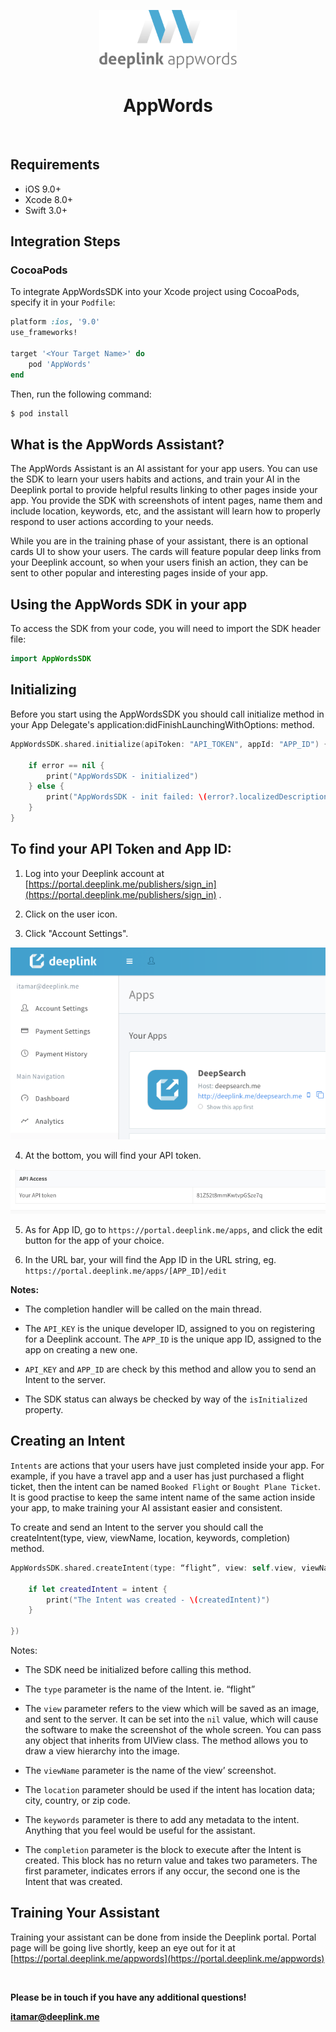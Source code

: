 <p align="center">
<img src="Assets/deeplink-appwords.png" width="220"/>
</p>
<h1 align="center">AppWords</h1>

<br>

## Requirements

- iOS 9.0+
- Xcode 8.0+
- Swift 3.0+

## Integration Steps

### CocoaPods

To integrate AppWordsSDK into your Xcode project using CocoaPods, specify it in your `Podfile`:

```ruby
platform :ios, '9.0'
use_frameworks!

target '<Your Target Name>' do
    pod 'AppWords'
end
```

Then, run the following command:

```bash
$ pod install
```

## What is the AppWords Assistant?

The AppWords Assistant is an AI assistant for your app users. You can use the SDK to learn your users habits and actions, and train your AI in the Deeplink portal to provide helpful results linking to other pages inside your app. You provide the SDK with screenshots of intent pages, name them and include location, keywords, etc, and the assistant will learn how to properly respond to user actions according to your needs.

While you are in the training phase of your assistant, there is an optional cards UI to show your users.  The cards will feature popular deep links from your Deeplink account, so when your users finish an action, they can be sent to other popular and interesting pages inside of your app.


## Using the AppWords SDK in your app

To access the SDK from your code, you will need to import the SDK header file:

```swift
import AppWordsSDK
```

## Initializing

Before you start using the AppWordsSDK you should call initialize method in your App Delegate's application:didFinishLaunchingWithOptions: method.

```swift
AppWordsSDK.shared.initialize(apiToken: "API_TOKEN", appId: "APP_ID") { error in
            
    if error == nil {
        print("AppWordsSDK - initialized")
    } else {
        print("AppWordsSDK - init failed: \(error?.localizedDescription)")
    }
}
```

## To find your API Token and App ID:

1) Log into your Deeplink account at [https://portal.deeplink.me/publishers/sign_in](https://portal.deeplink.me/publishers/sign_in) .

2) Click on the user icon.

3) Click "Account Settings".

<p align="center">
<img src="Assets/Accountsettings.png" />
</p>

4) At the bottom, you will find your API token.

<p align="center">
<img src="Assets/APIaccess.png" />
</p>

5) As for App ID, go to `https://portal.deeplink.me/apps`, and click the edit button for the app of your choice.

6) In the URL bar, your will find the App ID in the URL string, eg. `https://portal.deeplink.me/apps/[APP_ID]/edit`

**Notes:**

* The completion handler will be called on the main thread.

* The `API_KEY` is the unique developer ID, assigned to you on registering for a Deeplink account. The `APP_ID` is the unique app ID, assigned to the app on creating a new one.

* `API_KEY` and `APP_ID` are check by this method and allow you to send an Intent to the server.

* The SDK status can always be checked by way of the `isInitialized` property.


## Creating an Intent

`Intents` are actions that your users have just completed inside your app.  For example, if you have a travel app and a user has just purchased a flight ticket, then the intent can be named `Booked Flight` or `Bought Plane Ticket`.  It is good practise to keep the same intent name of the same action inside your app, to make training your AI assistant easier and consistent.  

To create and send an Intent to the server you should call the createIntent(type, view, viewName, location, keywords, completion) method.

```swift
AppWordsSDK.shared.createIntent(type: “flight”, view: self.view, viewName: “Flight Purchase Confirmation“, location: "New York City", keywords: [“Jet Blue“], completion: { (error, intent) -> Void in
            
    if let createdIntent = intent {
        print("The Intent was created - \(createdIntent)")
    }
            
})
```


Notes:

* The SDK need be initialized before calling this method.

* The `type` parameter is the name of the Intent. ie. “flight”

* The `view` parameter refers to the view which will be saved as an image, and sent to the server. It can be set into the `nil` value, which will cause the software to make the screenshot of the whole screen. You can pass any object that inherits from UIView class. The method allows you to draw a view hierarchy into the image.

* The `viewName` parameter is the name of the view’ screenshot.

* The `location` parameter should be used if the intent has location data; city, country, or zip code.

* The `keywords` parameter is there to add any metadata to the intent.  Anything that you feel would be useful for the assistant.

* The `completion` parameter is the block to execute after the Intent is created. This block has no return value and takes two parameters. The first parameter, indicates errors if any occur, the second one is the Intent that was created.

## Training Your Assistant

Training your assistant can be done from inside the Deeplink portal.  Portal page will be going live shortly, keep an eye out for it at [https://portal.deeplink.me/appwords](https://portal.deeplink.me/appwords)

<br>

**Please be in touch if you have any additional questions!**

**[itamar@deeplink.me](mailto:itamar@deeplink.me)**